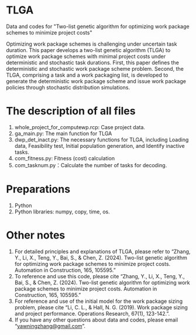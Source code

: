 # TLGA
Data and codes for "Two-list genetic algorithm for optimizing work package schemes to minimize project costs"

Optimizing work package schemes is challenging under uncertain task duration. This paper develops a two-list genetic algorithm (TLGA) to optimize work package schemes with minimal project costs under deterministic and stochastic task durations. First, this paper defines the deterministic and stochastic work package scheme problem. Second, the TLGA, comprising a task and a work packaging list, is developed to generate the deterministic work package scheme and issue work package policies through stochastic distribution simulations. 

# The description of all files
1. whole_project_for_computewp.rcp: Case project data.
2. ga_main.py: The main function for TLGA
3. dwp_det_inact.py: The necessary functions for TLGA, including Loading data, Feasibility test, Initial population generation, and Identify inactive tasks.
4. com_fitness.py: Fitness (cost) calculation
5. com_tasknum.py：Calculate the number of tasks for decoding.

# Preparations
1. Python
2. Python libraries: numpy, copy, time, os.

# Other notes
1. For detailed principles and explanations of TLGA, please refer to “Zhang, Y., Li, X., Teng, Y., Bai, S., & Chen, Z. (2024). Two-list genetic algorithm for optimizing work package schemes to minimize project costs. Automation in Construction, 165, 105595.”
2. To reference and use this code, please cite “Zhang, Y., Li, X., Teng, Y., Bai, S., & Chen, Z. (2024). Two-list genetic algorithm for optimizing work package schemes to minimize project costs. Automation in Construction, 165, 105595.”
3. For reference and use of the initial model for the work package sizing problem, please cite “Li, C. L., & Hall, N. G. (2019). Work package sizing and project performance. Operations Research, 67(1), 123-142.”.
4. If you have any other questions about data and codes, please email “yawningzhang@gmail.com”.
